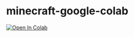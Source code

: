 # minecraft-google-colab
[![Open In Colab](https://colab.research.google.com/assets/colab-badge.svg)](https://colab.research.google.com/github/ayes-web/minecraft-google-colab/blob/main/minecraft.ipynb)
